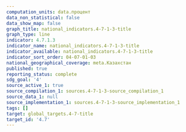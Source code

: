 ```yaml
---
computation_units: data.процент
data_non_statistical: false
data_show_map: false
graph_title: national_indicators.4-7-1-3-title
graph_type: line
indicator: 4.7.1.3
indicator_name: national_indicators.4-7-1-3-title
indicator_available: national_indicators.4-7-1-3-title
indicator_sort_order: 04-07-01-03
national_geographical_coverage: meta.Казахстан
published: true
reporting_status: complete
sdg_goal: '4'
source_active_1: true
source_compilation_1: sources.4-7-1-3-source_compilation_1
source_data_1: null
source_implementation_1: sources.4-7-1-3-source_implementation_1
tags: []
target: global_targets.4-7-title
target_id: '4.7'
---
```

